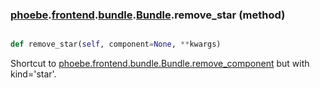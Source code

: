 ### [phoebe](phoebe.md).[frontend](phoebe.frontend.md).[bundle](phoebe.frontend.bundle.md).[Bundle](phoebe.frontend.bundle.Bundle.md).remove_star (method)


```py

def remove_star(self, component=None, **kwargs)

```



Shortcut to [phoebe.frontend.bundle.Bundle.remove_component](phoebe.frontend.bundle.Bundle.remove_component.md) but with kind='star'.

